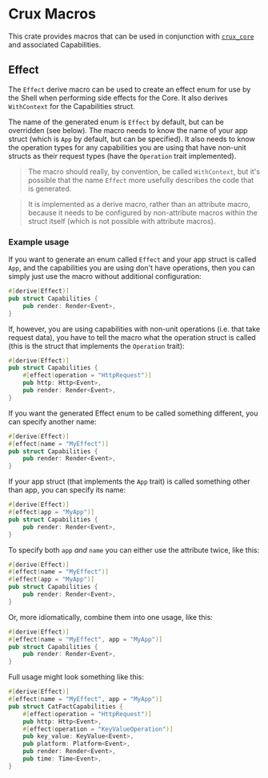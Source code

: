 # Crux Macros

This crate provides macros that can be used in conjunction with [`crux_core`](https://crates.io/crates/crux_core) and associated Capabilities.

## Effect

The `Effect` derive macro can be used to create an effect enum for use by the Shell when performing side effects for the Core. It also derives `WithContext` for the Capabilities struct.

The name of the generated enum is `Effect` by default, but can be overridden (see below). The macro needs to know the name of your app struct (which is `App` by default, but can be specified). It also needs to know the operation types for any capabilities you are using that have non-unit structs as their request types (have the `Operation` trait implemented).

> The macro should really, by convention, be called `WithContext`, but it's possible that the name `Effect` more usefully describes the code that is generated.

> It is implemented as a derive macro, rather than an attribute macro, because it needs to be configured by non-attribute macros within the struct itself (which is not possible with attribute macros).

### Example usage

If you want to generate an enum called `Effect` and your app struct is called `App`, and the capabilities you are using don't have operations, then you can simply just use the macro without additional configuration:

```rust
#[derive(Effect)]
pub struct Capabilities {
    pub render: Render<Event>,
}
```

If, however, you are using capabilities with non-unit operations (i.e. that take request data), you have to tell the macro what the operation struct is called (this is the struct that implements the `Operation` trait):

```rust
#[derive(Effect)]
pub struct Capabilities {
    #[effect(operation = "HttpRequest")]
    pub http: Http<Event>,
    pub render: Render<Event>,
}
```

If you want the generated Effect enum to be called something different, you can specify another name:

```rust
#[derive(Effect)]
#[effect(name = "MyEffect")]
pub struct Capabilities {
    pub render: Render<Event>,
}
```

If your app struct (that implements the `App` trait) is called something other than app, you can specify its name:

```rust
#[derive(Effect)]
#[effect(app = "MyApp")]
pub struct Capabilities {
    pub render: Render<Event>,
}
```

To specify both `app` _and_ `name` you can either use the attribute twice, like this:

```rust
#[derive(Effect)]
#[effect(name = "MyEffect")]
#[effect(app = "MyApp")]
pub struct Capabilities {
    pub render: Render<Event>,
}
```

Or, more idiomatically, combine them into one usage, like this:

```rust
#[derive(Effect)]
#[effect(name = "MyEffect", app = "MyApp")]
pub struct Capabilities {
    pub render: Render<Event>,
}
```

Full usage might look something like this:

```rust
#[derive(Effect)]
#[effect(name = "MyEffect", app = "MyApp")]
pub struct CatFactCapabilities {
    #[effect(operation = "HttpRequest")]
    pub http: Http<Event>,
    #[effect(operation = "KeyValueOperation")]
    pub key_value: KeyValue<Event>,
    pub platform: Platform<Event>,
    pub render: Render<Event>,
    pub time: Time<Event>,
}
```
